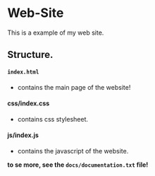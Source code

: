 Web-Site
========

This is a example of my web site.

Structure.
-------------

#### `index.html`
* contains the main page of the website!

#### css/index.css
* contains css stylesheet.

#### js/index.js
* contains the javascript of the website.

**to se more, see the `docs/documentation.txt` file!**
